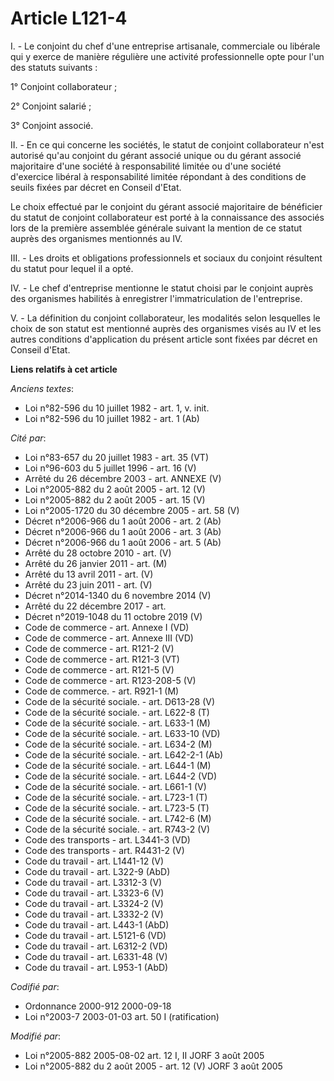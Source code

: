 # Article L121-4

I. - Le conjoint du chef d'une entreprise artisanale, commerciale ou libérale qui y exerce de manière régulière une activité
professionnelle opte pour l'un des statuts suivants :

1° Conjoint collaborateur ;

2° Conjoint salarié ;

3° Conjoint associé.

II. - En ce qui concerne les sociétés, le statut de conjoint collaborateur n'est autorisé qu'au conjoint du gérant associé
unique ou du gérant associé majoritaire d'une société à responsabilité limitée ou d'une société d'exercice libéral à
responsabilité limitée répondant à des conditions de seuils fixées par décret en Conseil d'Etat.

Le choix effectué par le conjoint du gérant associé majoritaire de bénéficier du statut de conjoint collaborateur est porté à
la connaissance des associés lors de la première assemblée générale suivant la mention de ce statut auprès des organismes
mentionnés au IV.

III. - Les droits et obligations professionnels et sociaux du conjoint résultent du statut pour lequel il a opté.

IV. - Le chef d'entreprise mentionne le statut choisi par le conjoint auprès des organismes habilités à enregistrer
l'immatriculation de l'entreprise.

V. - La définition du conjoint collaborateur, les modalités selon lesquelles le choix de son statut est mentionné auprès des
organismes visés au IV et les autres conditions d'application du présent article sont fixées par décret en Conseil d'Etat.

**Liens relatifs à cet article**

_Anciens textes_:

  - Loi n°82-596 du 10 juillet 1982 - art. 1, v. init.
  - Loi n°82-596 du 10 juillet 1982 - art. 1 (Ab)

_Cité par_:

  - Loi n°83-657 du 20 juillet 1983 - art. 35 (VT)
  - Loi n°96-603 du 5 juillet 1996 - art. 16 (V)
  - Arrêté du 26 décembre 2003 - art. ANNEXE (V)
  - Loi n°2005-882 du 2 août 2005 - art. 12 (V)
  - Loi n°2005-882 du 2 août 2005 - art. 15 (V)
  - Loi n°2005-1720 du 30 décembre 2005 - art. 58 (V)
  - Décret n°2006-966 du 1 août 2006 - art. 2 (Ab)
  - Décret n°2006-966 du 1 août 2006 - art. 3 (Ab)
  - Décret n°2006-966 du 1 août 2006 - art. 5 (Ab)
  - Arrêté du 28 octobre 2010 - art. (V)
  - Arrêté du 26 janvier 2011 - art. (M)
  - Arrêté du 13 avril 2011 - art. (V)
  - Arrêté du 23 juin 2011 - art. (V)
  - Décret n°2014-1340 du 6 novembre 2014 (V)
  - Arrêté du 22 décembre 2017 - art.
  - Décret n°2019-1048 du 11 octobre 2019 (V)
  - Code de commerce - art. Annexe I (VD)
  - Code de commerce - art. Annexe III (VD)
  - Code de commerce - art. R121-2 (V)
  - Code de commerce - art. R121-3 (VT)
  - Code de commerce - art. R121-5 (V)
  - Code de commerce - art. R123-208-5 (V)
  - Code de commerce. - art. R921-1 (M)
  - Code de la sécurité sociale. - art. D613-28 (V)
  - Code de la sécurité sociale. - art. L622-8 (T)
  - Code de la sécurité sociale. - art. L633-1 (M)
  - Code de la sécurité sociale. - art. L633-10 (VD)
  - Code de la sécurité sociale. - art. L634-2 (M)
  - Code de la sécurité sociale. - art. L642-2-1 (Ab)
  - Code de la sécurité sociale. - art. L644-1 (M)
  - Code de la sécurité sociale. - art. L644-2 (VD)
  - Code de la sécurité sociale. - art. L661-1 (V)
  - Code de la sécurité sociale. - art. L723-1 (T)
  - Code de la sécurité sociale. - art. L723-5 (T)
  - Code de la sécurité sociale. - art. L742-6 (M)
  - Code de la sécurité sociale. - art. R743-2 (V)
  - Code des transports - art. L3441-3 (VD)
  - Code des transports - art. R4431-2 (V)
  - Code du travail - art. L1441-12 (V)
  - Code du travail - art. L322-9 (AbD)
  - Code du travail - art. L3312-3 (V)
  - Code du travail - art. L3323-6 (V)
  - Code du travail - art. L3324-2 (V)
  - Code du travail - art. L3332-2 (V)
  - Code du travail - art. L443-1 (AbD)
  - Code du travail - art. L5121-6 (VD)
  - Code du travail - art. L6312-2 (VD)
  - Code du travail - art. L6331-48 (V)
  - Code du travail - art. L953-1 (AbD)

_Codifié par_:

  - Ordonnance 2000-912 2000-09-18
  - Loi n°2003-7 2003-01-03 art. 50 I (ratification)

_Modifié par_:

  - Loi n°2005-882 2005-08-02 art. 12 I, II JORF 3 août 2005
  - Loi n°2005-882 du 2 août 2005 - art. 12 (V) JORF 3 août 2005
